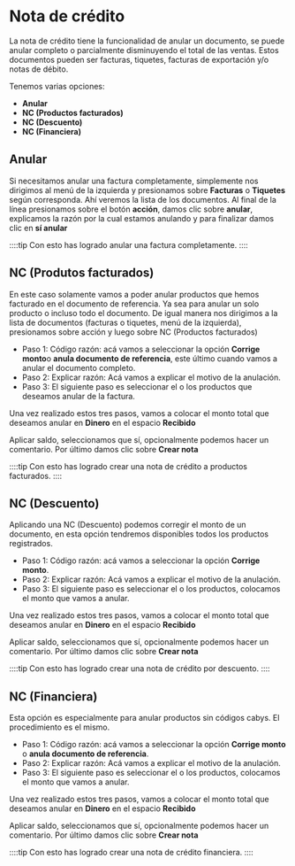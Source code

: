 # Nota de crédito
La nota de crédito tiene la funcionalidad de anular un documento, se puede anular completo o parcialmente disminuyendo el total de las ventas. Estos documentos pueden ser facturas, tiquetes, facturas de exportación y/o notas de débito.

Tenemos varias opciones:
- **Anular**
- **NC (Productos facturados)**
- **NC (Descuento)**
- **NC (Financiera)**

## Anular
Si necesitamos anular una factura completamente, simplemente nos dirigimos al menú de la izquierda y presionamos sobre **Facturas** o **Tiquetes** según corresponda. Ahí veremos la lista de los documentos. Al final de la línea presionamos sobre el botón **acción**, damos clic sobre **anular**, explicamos la razón por la cual estamos anulando y para finalizar damos clic en **sí anular**

  ::::tip
      Con esto has logrado anular una factura completamente.
  ::::

## NC (Produtos facturados)
En este caso solamente vamos a poder anular productos que hemos facturado en el documento de referencia. Ya sea para anular un solo producto o incluso todo el documento. De igual manera nos dirigimos a la lista de documentos (facturas o tiquetes, menú de la izquierda), presionamos sobre acción y luego sobre NC (Productos facturados)

- Paso 1:
Código razón: acá vamos a seleccionar la opción **Corrige monto**o **anula documento de referencia**, este último cuando vamos a anular el documento completo.
- Paso 2:
Explicar razón: Acá vamos a explicar el motivo de la anulación.
- Paso 3: El siguiente paso es seleccionar el o los productos que deseamos anular de la factura.

Una vez realizado estos tres pasos, vamos a colocar el monto total que deseamos anular en **Dinero** en el espacio **Recibido**

Aplicar saldo, seleccionamos que sí, opcionalmente podemos hacer un comentario. Por último damos clic sobre **Crear nota**


::::tip
      Con esto has logrado crear una nota de crédito a productos facturados.
::::

## NC (Descuento)
Aplicando una NC (Descuento) podemos corregir el monto de un documento, en esta opción tendremos disponibles todos los productos registrados.

- Paso 1:
Código razón: acá vamos a seleccionar la opción **Corrige monto**.
- Paso 2:
Explicar razón: Acá vamos a explicar el motivo de la anulación.
- Paso 3: El siguiente paso es seleccionar el o los productos, colocamos el monto que vamos a anular.

Una vez realizado estos tres pasos, vamos a colocar el monto total que deseamos anular en **Dinero** en el espacio **Recibido**

Aplicar saldo, seleccionamos que sí, opcionalmente podemos hacer un comentario. Por último damos clic sobre **Crear nota**

::::tip
      Con esto has logrado crear una nota de crédito por descuento.
::::

## NC (Financiera)
Esta opción es especialmente para anular productos sin códigos cabys.
El procedimiento es el mismo.

- Paso 1:
Código razón: acá vamos a seleccionar la opción **Corrige monto** o **anula documento de referencia**.
- Paso 2:
Explicar razón: Acá vamos a explicar el motivo de la anulación.
- Paso 3: El siguiente paso es seleccionar el o los productos, colocamos el monto que vamos a anular.

Una vez realizado estos tres pasos, vamos a colocar el monto total que deseamos anular en **Dinero** en el espacio **Recibido**

Aplicar saldo, seleccionamos que sí, opcionalmente podemos hacer un comentario. Por último damos clic sobre **Crear nota**

::::tip
      Con esto has logrado crear una nota de crédito financiera.
::::
